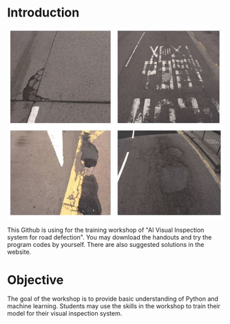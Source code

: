 # Introduction

![plot](./Cover.JPG)

This Github is using for the training workshop of "AI Visual Inspection system for road defection".
You may download the handouts and try the program codes by yourself. There are also suggested solutions in the website.

# Objective
The goal of the workshop is to provide basic understanding of Python and machine learning. Students may use the skills in the workshop to train their model for their visual inspection system.
